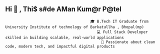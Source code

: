 ## Hi 👋 , Thi$ s#de AMan Kum@r P@tel


                                          🎓 B.Tech IT Graduate from University Institute of technology of Barkatullha , Bhopal(mp)
                                             💻 Full Stack Developer skilled in building scalable, real-world applications
                                               🚀 Passionate about clean code, modern tech, and impactful digital products
<!--
**patelaaman/patelaaman** is a ✨ _special_ ✨ repository because its `README.md` (this file) appears on your GitHub profile.

Here are some ideas to get you started:

- 🔭 I’m currently working on ...
- 🌱 I’m currently learning ...
- 👯 I’m looking to collaborate on ...
- 🤔 I’m looking for help with ...
- 💬 Ask me about ...
- 📫 How to reach me: ...
- 😄 Pronouns: ...
- ⚡ Fun fact: ...
-->
